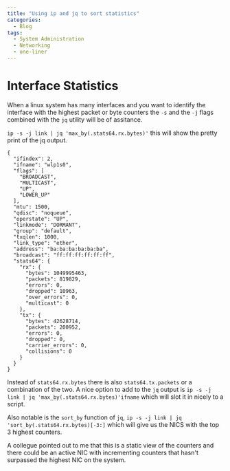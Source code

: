 ```yaml
---
title: "Using ip and jq to sort statistics"
categories:
  - Blog
tags:
  - System Administration
  - Networking
  - one-liner
---
```

# Interface Statistics
When a linux system has many interfaces and you want to identify the interface with the highest packet or byte counters the `-s` and the `-j` flags  combined with the  `jq` utility will be of assitance.

`ip -s -j link | jq 'max_by(.stats64.rx.bytes)'` this will show the pretty print of the jq output.
```
{
  "ifindex": 2,
  "ifname": "wlp1s0",
  "flags": [
    "BROADCAST",
    "MULTICAST",
    "UP",
    "LOWER_UP"
  ],
  "mtu": 1500,
  "qdisc": "noqueue",
  "operstate": "UP",
  "linkmode": "DORMANT",
  "group": "default",
  "txqlen": 1000,
  "link_type": "ether",
  "address": "ba:ba:ba:ba:ba:ba",
  "broadcast": "ff:ff:ff:ff:ff:ff",
  "stats64": {
    "rx": {
      "bytes": 1049995463,
      "packets": 819829,
      "errors": 0,
      "dropped": 10963,
      "over_errors": 0,
      "multicast": 0
    },
    "tx": {
      "bytes": 42628714,
      "packets": 200952,
      "errors": 0,
      "dropped": 0,
      "carrier_errors": 0,
      "collisions": 0
    }
  }
}
```
Instead of `stats64.rx.bytes` there is also `stats64.tx.packets` or a combination of the two.
A nice option to add to the `jq` output is `ip -s -j link | jq 'max_by(.stats64.rx.bytes)'ifname` which will slot it in nicely to a script.

Also notable is the `sort_by` function of `jq`, `ip -s -j link | jq 'sort_by(.stats64.rx.bytes)[-3:]` which will give us the NICS with the top 3 highest counters.

A collegue pointed out to me that this is a static view of the counters and there could be an active NIC with incrementing counters that hasn't surpassed the highest NIC on the system.
